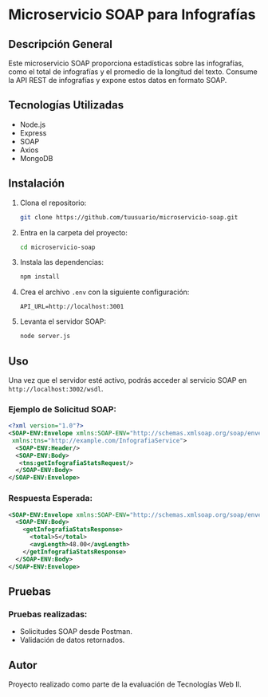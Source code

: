 
# Microservicio SOAP para Infografías

## Descripción General

Este microservicio SOAP proporciona estadísticas sobre las infografías, como el total de infografías y el promedio de la longitud del texto. Consume la API REST de infografías y expone estos datos en formato SOAP.

## Tecnologías Utilizadas
- Node.js
- Express
- SOAP
- Axios
- MongoDB

## Instalación

1. Clona el repositorio:
    ```bash
    git clone https://github.com/tuusuario/microservicio-soap.git
    ```

2. Entra en la carpeta del proyecto:
    ```bash
    cd microservicio-soap
    ```

3. Instala las dependencias:
    ```bash
    npm install
    ```

4. Crea el archivo `.env` con la siguiente configuración:
    ```env
    API_URL=http://localhost:3001
    ```

5. Levanta el servidor SOAP:
    ```bash
    node server.js
    ```

## Uso

Una vez que el servidor esté activo, podrás acceder al servicio SOAP en `http://localhost:3002/wsdl`.

### Ejemplo de Solicitud SOAP:
    
```xml
<?xml version="1.0"?>
<SOAP-ENV:Envelope xmlns:SOAP-ENV="http://schemas.xmlsoap.org/soap/envelope/"
 xmlns:tns="http://example.com/InfografiaService">
  <SOAP-ENV:Header/>
  <SOAP-ENV:Body>
   <tns:getInfografiaStatsRequest/>
  </SOAP-ENV:Body>
</SOAP-ENV:Envelope>
```

### Respuesta Esperada:
```xml
<SOAP-ENV:Envelope xmlns:SOAP-ENV="http://schemas.xmlsoap.org/soap/envelope/">
  <SOAP-ENV:Body>
    <getInfografiaStatsResponse>
      <total>5</total>
      <avgLength>48.00</avgLength>
    </getInfografiaStatsResponse>
  </SOAP-ENV:Body>
</SOAP-ENV:Envelope>
```

## Pruebas

### Pruebas realizadas:
- Solicitudes SOAP desde Postman.
- Validación de datos retornados.

## Autor
Proyecto realizado como parte de la evaluación de Tecnologías Web II.
